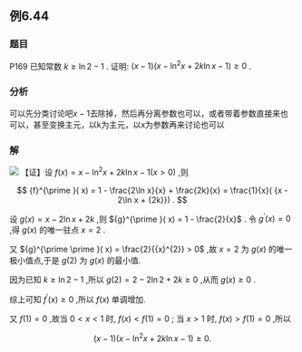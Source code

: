 ## 例6.44
### 题目
P169 已知常数 $k \geq \ln 2 - 1$ . 证明: $( {x - 1}) ( {x - {\ln }^{2}x + {2k}\ln x - 1}) \geq 0$ .
### 分析
可以先分类讨论吧$x-1$去除掉，然后再分离参数也可以，或者带着参数直接来也可以，甚至变换主元，以k为主元，以x为参数再来讨论也可以
### 解
![](https://img.hwenyi.tech/202410101250921.webp)
【证】设 $f( x) = x - {\ln }^{2}x + {2k}\ln x - 1( {x > 0})$ ,则

$$
{f}^{\prime }( x) = 1 - \frac{2\ln x}{x} + \frac{2k}{x} = \frac{1}{x}( {x - 2\ln x + {2k}}) .
$$

设 $g( x) = x - 2\ln x + {2k}$ ,则 ${g}^{\prime }( x) = 1 - \frac{2}{x}$ . 令 ${g}^{\prime }( x) = 0$ ,得 $g( x)$ 的唯一驻点 $x = 2$ .

又 ${g}^{\prime \prime }( x) = \frac{2}{{x}^{2}} > 0$ ,故 $x = 2$ 为 $g( x)$ 的唯一极小值点,于是 $g( 2)$ 为 $g( x)$ 的最小值.

因为已知 $k \geq \ln 2 - 1$ ,所以 $g( 2) = 2 - 2\ln 2 + {2k} \geq 0$ ,从而 $g( x) \geq 0$ .

综上可知 ${f}^{\prime }( x) \geq 0$ ,所以 $f( x)$ 单调增加.

又 $f( 1) = 0$ ,故当 $0 < x < 1$ 时, $f( x) < f( 1) = 0$ ; 当 $x > 1$ 时, $f( x) > f( 1) = 0$ ,所以

$$
( {x - 1}) ( {x - {\ln }^{2}x + {2k}\ln x - 1}) \geq 0.
$$